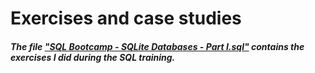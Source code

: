 # Exercises and case studies

##### The file ["SQL Bootcamp - SQLite Databases - Part I.sql"](https://github.com/MarcusMKappa/courses/blob/main/SQL%20Bootcamp%20-%20Bazy%20danych%20SQLite%20-%20Part%20I/SQL%20Bootcamp%20-%20Bazy%20danych%20SQLite%20-%20Part%20I.sql) contains the exercises I did during the SQL training.
